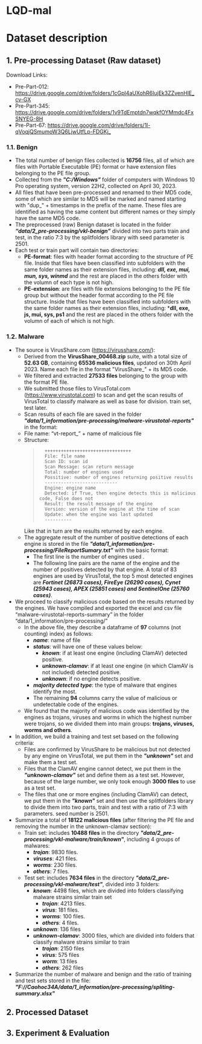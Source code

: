 # LQD-mal
# **Dataset description**

## **1. Pre-processing Dataset (Raw dataset)**

Download Links:

- Pre-Part-012:   <https://drive.google.com/drive/folders/1cGpI4aUXohR6IujEk3ZZvenHlE_cv-GX>
- Pre-Part-345:   <https://drive.google.com/drive/folders/1v9TdEmptdn7wqkfOYMmdc4FxSNYEG-8H>
- Pre-Part-67:    <https://drive.google.com/drive/folders/1l-qVoqjQSmumoW3Q6LjwUtfLp-FDGKj_> 
    
### 1.1. Benign 

- The total number of benign files collected is **16756** files, all of which are files with Portable Executable (PE) format or have extension files belonging to the PE file group. 
- Collected from the ***"C:/Windows"*** folder of computers with Windows 10 Pro operating system, version 22H2, collected on April 30, 2023. 
- All files that have been pre-processed and renamed to their MD5 code, some of which are similar to MD5 will be marked and named starting with "dup_" + timestamps in the prefix of the name. These files are identified as having the same content but different names or they simply have the same MD5 code.
- The preprocessed (raw) Benign dataset is located in the folder ***“data/2_pre-processing/vkl-benign”*** divided into two parts train and test, in the ratio 7:3 by the splitfolders library with seed parameter is 2501. 
- Each test or train part will contain two directories: 
    - **PE-format**: files with header format according to the structure of PE file. Inside that files have been classified into subfolders with the same folder names as their extension files, including: ***dll, exe, mui, mun, sys, winmd*** and the rest are placed in the others folder with the volumn of each type is not high.
    - **PE-extension**: are files with file extensions belonging to the PE file group but without the header format according to the PE file structure. Inside that files have been classified into subfolders with the same folder names as their extension files, including: ***dll, exe, js, mui, sys, ps1** and the rest are placed in the others folder with the volumn of each of which is not high.
    
### 1.2. Malware 
- The source is VirusShare.com (https://virusshare.com/): 
    - Derived from the **VirusShare_00468.zip** suite, with a total size of **52.63 GB**, containing **65536 malicious files**, updated on 30th April 2023. Name each file in the format "VirusShare_" + its MD5 code. 
	- We filtered and extracted **27533 files** belonging to the group with the format PE file. 
	- We submitted those files to VirusTotal.com (https://www.virustotal.com) to scan and get the scan results of VirusTotal to classify malware as well as base for division. train set, test later. 
	- Scan results of each file are saved in the folder ***"data/1_information/pre-processing/malware-virustotal-reports"*** in the format:
	- File name: “vt-report_” + name of malicious file 
	- Structure:
        >	    ++++++++++++++++++++++++++++++++ 
        >	    File: file name 
        >	    Scan ID: scan id 
        >	    Scan Message: scan return message 
        >	    Total: number of engines used 
        >	    Possitive: number of engines returning positive results 
        >	    --------------------------- 
        >	    Engine: engine name 
        >	    Detected: if True, then engine detects this is malicious code, False does not 
        >	    Result: the result message of the engine 
        >	    Version: version of the engine at the time of scan 
        >	    Update: when the engine was last updated 
        >	    ----------
	    Like that in turn are the results returned by each engine. 
	- The aggregate result of the number of positive detections of each engine is stored in the file ***"data/1_information/pre-processing/FileReportSumary.txt"*** with the basic format: 
	    * The first line is the number of engines used . 
	    * The following line pairs are the name of the engine and the number of positives detected by that engine. A total of 83 engines are used by VirusTotal, the top 5 most detected engines are ***Fortinet (26873 cases), FireEye (26290 cases), Cynet (25943 cases), APEX (25851 cases) and SentinelOne (25760 cases)***.
- We proceed to classify malicious code based on the results returned by the engines. We have compiled and exported the excel and csv file “malware-virustotal-reports-summary” in the folder “data/1_information/pre-processing/” 
    - In the above file, they describe a dataframe of **97** columns (not counting) index) as follows: 
        - ***name***: name of file 
        - ***status***: will have one of these values below: 
            - ***known***: if at least one engine (including ClamAV) detected positive. 
            - ***unknown-clamav***: if at least one engine (in which ClamAV is not included) detected positive. 
            - ***unknown***: if no engine detects positive. 
        - ***majority detected type***: the type of malware that engines identify the most.
        - The remaining **94** columns carry the value of malicious or undetectable code of the engines. 
    - We found that the majority of malicious code was identified by the engines as trojans, viruses and worms in which the highest number were trojans, so we divided them into main groups: **trojans, viruses, worms and others**.
- In addition, we build a training and test set based on the following criteria: 
    - Files are confirmed by VirusShare to be malicious but not detected by any engine on VirusTotal, we put them in the ***"unknown"*** set and make them a test set. 
    - Files that the ClamAV engine cannot detect, we put them in the ***"unknown-clamav"*** set and define them as a test set. However, because of the large number, we only took enough **3000 files** to use as a test set. 
    - The files that one or more engines (including ClamAV) can detect, we put them in the ***"known"*** set and then use the splitfolders library to divide them into two parts, train and test with a ratio of 7:3 with parameters. seed number is 2501.
- Summarize a total of **18122 malicious files** (after filtering the PE file and removing the number in the unknown-clamav section): 
    - Train set: includes **10488 files** in the directory ***"data/2_pre-processing/vkl-malware/train/known"***, including 4 groups of malwares: 
        - ***trojan***: 9830 files. 
        - ***viruses***: 421 files. 
        - ***worms***: 230 files. 
        - ***others***: 7 files. 
    - Test set: includes **7634 files** in the directory ***"data/2_pre-processing/vkl-malware/test"***, divided into 3 folders: 
        - ***known***: 4498 files, which are divided into folders classifying malware strains similar train set 
            - ***trojan***: 4213 files. 
            - ***virus***: 181 files. 
            - ***worms***: 100 files. 
            - ***others***: 4 files. 
        - ***unknown***: 136 files
        - ***unknown-clamav***: 3000 files, which are divided into folders that classify malware strains similar to train 
            - ***trojan***: 2150 files 
            - ***virus***: 575 files
            - ***worm***: 13 files 
            - ***others***: 262 files 
- Summarize the number of malware and benign and the ratio of training and test sets stored in the file: 
***"F://Caohoc34A/data/1_information/pre-processing/spliting-summary.xlsx"***
  
## **2. Processed Dataset**

## **3. Experiment & Evaluation**

